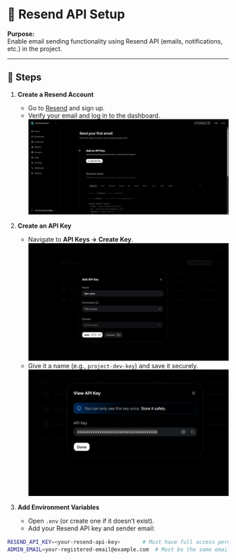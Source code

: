 # 📧 Resend API Setup

**Purpose:**  
Enable email sending functionality using Resend API (emails, notifications, etc.) in the project.

---

## 🚀 Steps

1. **Create a Resend Account**  
   - Go to [Resend](https://resend.com/) and sign up.  
   - Verify your email and log in to the dashboard.  
   ![Resend Signup](../../assets/screenshots/resend-signup.png)

2. **Create an API Key**  
   - Navigate to **API Keys → Create Key**.
   ![Resend API Key](../../assets/screenshots/resend-api.png) 
   - Give it a name (e.g., `project-dev-key`) and save it securely.  
   ![Resend API Key](../../assets/screenshots/resend-api1.png)

3. **Add Environment Variables**  
   - Open `.env` (or create one if it doesn’t exist).  
   - Add your Resend API key and sender email:

```bash
RESEND_API_KEY=<your-resend-api-key>       # Must have full access permissions
ADMIN_EMAIL=your-registered-email@example.com  # Must be the same email you registered with on Resend

